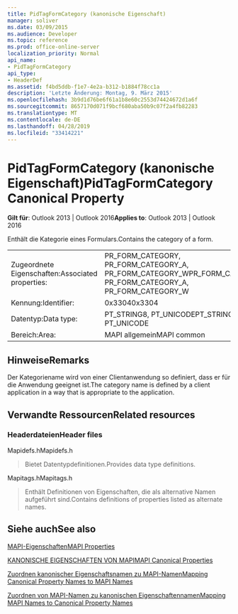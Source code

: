 ```yaml
---
title: PidTagFormCategory (kanonische Eigenschaft)
manager: soliver
ms.date: 03/09/2015
ms.audience: Developer
ms.topic: reference
ms.prod: office-online-server
localization_priority: Normal
api_name:
- PidTagFormCategory
api_type:
- HeaderDef
ms.assetid: f4bd5ddb-f1e7-4e2a-b312-b1884f78cc1a
description: 'Letzte Änderung: Montag, 9. März 2015'
ms.openlocfilehash: 3b9d1d76be6f61a1b8e60c2553d74424672d1a6f
ms.sourcegitcommit: 8657170d071f9bcf680aba50b9c07f2a4fb82283
ms.translationtype: MT
ms.contentlocale: de-DE
ms.lasthandoff: 04/28/2019
ms.locfileid: "33414221"
---
```

# <a name="pidtagformcategory-canonical-property"></a><span data-ttu-id="35d42-103">PidTagFormCategory (kanonische Eigenschaft)</span><span class="sxs-lookup"><span data-stu-id="35d42-103">PidTagFormCategory Canonical Property</span></span>

  
  
<span data-ttu-id="35d42-104">**Gilt für**: Outlook 2013 | Outlook 2016</span><span class="sxs-lookup"><span data-stu-id="35d42-104">**Applies to**: Outlook 2013 | Outlook 2016</span></span> 
  
<span data-ttu-id="35d42-105">Enthält die Kategorie eines Formulars.</span><span class="sxs-lookup"><span data-stu-id="35d42-105">Contains the category of a form.</span></span> 
  
|||
|:-----|:-----|
|<span data-ttu-id="35d42-106">Zugeordnete Eigenschaften:</span><span class="sxs-lookup"><span data-stu-id="35d42-106">Associated properties:</span></span>  <br/> |<span data-ttu-id="35d42-107">PR_FORM_CATEGORY, PR_FORM_CATEGORY_A, PR_FORM_CATEGORY_W</span><span class="sxs-lookup"><span data-stu-id="35d42-107">PR_FORM_CATEGORY, PR_FORM_CATEGORY_A, PR_FORM_CATEGORY_W</span></span>  <br/> |
|<span data-ttu-id="35d42-108">Kennung:</span><span class="sxs-lookup"><span data-stu-id="35d42-108">Identifier:</span></span>  <br/> |<span data-ttu-id="35d42-109">0x3304</span><span class="sxs-lookup"><span data-stu-id="35d42-109">0x3304</span></span>  <br/> |
|<span data-ttu-id="35d42-110">Datentyp:</span><span class="sxs-lookup"><span data-stu-id="35d42-110">Data type:</span></span>  <br/> |<span data-ttu-id="35d42-111">PT_STRING8, PT_UNICODE</span><span class="sxs-lookup"><span data-stu-id="35d42-111">PT_STRING8, PT_UNICODE</span></span>  <br/> |
|<span data-ttu-id="35d42-112">Bereich:</span><span class="sxs-lookup"><span data-stu-id="35d42-112">Area:</span></span>  <br/> |<span data-ttu-id="35d42-113">MAPI allgemein</span><span class="sxs-lookup"><span data-stu-id="35d42-113">MAPI common</span></span>  <br/> |
   
## <a name="remarks"></a><span data-ttu-id="35d42-114">Hinweise</span><span class="sxs-lookup"><span data-stu-id="35d42-114">Remarks</span></span>

<span data-ttu-id="35d42-115">Der Kategoriename wird von einer Clientanwendung so definiert, dass er für die Anwendung geeignet ist.</span><span class="sxs-lookup"><span data-stu-id="35d42-115">The category name is defined by a client application in a way that is appropriate to the application.</span></span> 
  
## <a name="related-resources"></a><span data-ttu-id="35d42-116">Verwandte Ressourcen</span><span class="sxs-lookup"><span data-stu-id="35d42-116">Related resources</span></span>

### <a name="header-files"></a><span data-ttu-id="35d42-117">Headerdateien</span><span class="sxs-lookup"><span data-stu-id="35d42-117">Header files</span></span>

<span data-ttu-id="35d42-118">Mapidefs.h</span><span class="sxs-lookup"><span data-stu-id="35d42-118">Mapidefs.h</span></span>
  
> <span data-ttu-id="35d42-119">Bietet Datentypdefinitionen.</span><span class="sxs-lookup"><span data-stu-id="35d42-119">Provides data type definitions.</span></span>
    
<span data-ttu-id="35d42-120">Mapitags.h</span><span class="sxs-lookup"><span data-stu-id="35d42-120">Mapitags.h</span></span>
  
> <span data-ttu-id="35d42-121">Enthält Definitionen von Eigenschaften, die als alternative Namen aufgeführt sind.</span><span class="sxs-lookup"><span data-stu-id="35d42-121">Contains definitions of properties listed as alternate names.</span></span>
    
## <a name="see-also"></a><span data-ttu-id="35d42-122">Siehe auch</span><span class="sxs-lookup"><span data-stu-id="35d42-122">See also</span></span>



[<span data-ttu-id="35d42-123">MAPI-Eigenschaften</span><span class="sxs-lookup"><span data-stu-id="35d42-123">MAPI Properties</span></span>](mapi-properties.md)
  
[<span data-ttu-id="35d42-124">KANONISCHE EIGENSCHAFTEN VON MAPI</span><span class="sxs-lookup"><span data-stu-id="35d42-124">MAPI Canonical Properties</span></span>](mapi-canonical-properties.md)
  
[<span data-ttu-id="35d42-125">Zuordnen kanonischer Eigenschaftsnamen zu MAPI-Namen</span><span class="sxs-lookup"><span data-stu-id="35d42-125">Mapping Canonical Property Names to MAPI Names</span></span>](mapping-canonical-property-names-to-mapi-names.md)
  
[<span data-ttu-id="35d42-126">Zuordnen von MAPI-Namen zu kanonischen Eigenschaftennamen</span><span class="sxs-lookup"><span data-stu-id="35d42-126">Mapping MAPI Names to Canonical Property Names</span></span>](mapping-mapi-names-to-canonical-property-names.md)

